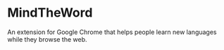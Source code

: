 MindTheWord
===========

An extension for Google Chrome that helps people learn new languages while they browse the web.